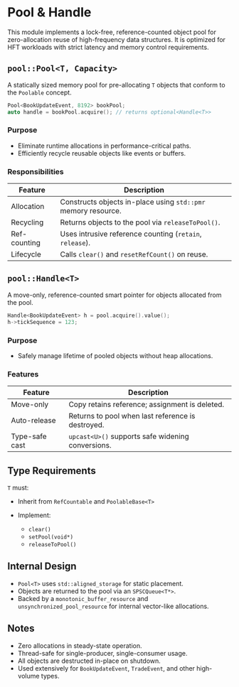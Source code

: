 # Pool & Handle

This module implements a lock-free, reference-counted object pool for zero-allocation reuse of high-frequency data structures. It is optimized for HFT workloads with strict latency and memory control requirements.

## `pool::Pool<T, Capacity>`

A statically sized memory pool for pre-allocating `T` objects that conform to the `Poolable` concept.

```cpp
Pool<BookUpdateEvent, 8192> bookPool;
auto handle = bookPool.acquire(); // returns optional<Handle<T>>
```

### Purpose

* Eliminate runtime allocations in performance-critical paths.
* Efficiently recycle reusable objects like events or buffers.

### Responsibilities

| Feature      | Description                                                   |
| ------------ | ------------------------------------------------------------- |
| Allocation   | Constructs objects in-place using `std::pmr` memory resource. |
| Recycling    | Returns objects to the pool via `releaseToPool()`.            |
| Ref-counting | Uses intrusive reference counting (`retain`, `release`).      |
| Lifecycle    | Calls `clear()` and `resetRefCount()` on reuse.               |

## `pool::Handle<T>`

A move-only, reference-counted smart pointer for objects allocated from the pool.

```cpp
Handle<BookUpdateEvent> h = pool.acquire().value();
h->tickSequence = 123;
```

### Purpose

* Safely manage lifetime of pooled objects without heap allocations.

### Features

| Feature        | Description                                       |
| -------------- | ------------------------------------------------- |
| Move-only      | Copy retains reference; assignment is deleted.    |
| Auto-release   | Returns to pool when last reference is destroyed. |
| Type-safe cast | `upcast<U>()` supports safe widening conversions. |

## Type Requirements

`T` must:

* Inherit from `RefCountable` and `PoolableBase<T>`
* Implement:

  * `clear()`
  * `setPool(void*)`
  * `releaseToPool()`

## Internal Design

* `Pool<T>` uses `std::aligned_storage` for static placement.
* Objects are returned to the pool via an `SPSCQueue<T*>`.
* Backed by a `monotonic_buffer_resource` and `unsynchronized_pool_resource` for internal vector-like allocations.

## Notes

* Zero allocations in steady-state operation.
* Thread-safe for single-producer, single-consumer usage.
* All objects are destructed in-place on shutdown.
* Used extensively for `BookUpdateEvent`, `TradeEvent`, and other high-volume types.
